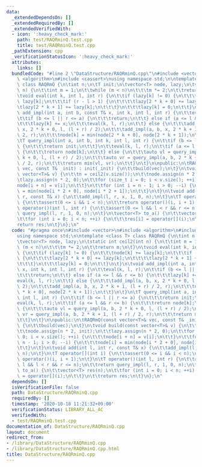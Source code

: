 ```yaml
---
data:
  _extendedDependsOn: []
  _extendedRequiredBy: []
  _extendedVerifiedWith:
  - icon: ':heavy_check_mark:'
    path: test/RAQRminQ.test.cpp
    title: test/RAQRminQ.test.cpp
  _pathExtension: cpp
  _verificationStatusIcon: ':heavy_check_mark:'
  attributes:
    links: []
  bundledCode: "#line 2 \"DataStructure/RAQRminQ.cpp\"\n#include <vector>\n#include\
    \ <algorithm>\n#include <cassert>\nusing namespace std;\n\ntemplate <class T>\
    \ class RAQRmQ {\n\tint n;\n\tT init;\n\tvector<T> node, lazy;\n\tstatic int ceil2(int\
    \ n) {\n\t\tint m = 1;\n\t\twhile (m < n)\n\t\t\tm *= 2;\n\t\treturn m;\n\t}\n\
    \tvoid eval(int k, int l, int r) {\n\t\tif (lazy[k] != 0) {\n\t\t\tnode[k] +=\
    \ lazy[k];\n\t\t\tif (r - l > 1) {\n\t\t\t\tlazy[2 * k + 0] += lazy[k];\n\t\t\t\
    \tlazy[2 * k + 1] += lazy[k];\n\t\t\t}\n\t\t\tlazy[k] = 0;\n\t\t}\n\t}\n\tvoid\
    \ add_impl(int a, int b, const T& x, int k, int l, int r) {\n\t\teval(k, l, r);\n\
    \t\tif (b <= l || r <= a) {\n\t\t\treturn;\n\t\t} else if (a <= l && r <= b) {\n\
    \t\t\tlazy[k] += x;\n\t\t\teval(k, l, r);\n\t\t} else {\n\t\t\tadd_impl(a, b,\
    \ x, 2 * k + 0, l, (l + r) / 2);\n\t\t\tadd_impl(a, b, x, 2 * k + 1, (l + r) /\
    \ 2, r);\n\t\t\tnode[k] = min(node[2 * k + 0], node[2 * k + 1]);\n\t\t}\n\t}\n\
    \tT query_impl(int a, int b, int k, int l, int r) {\n\t\tif (b <= l || r <= a)\
    \ {\n\t\t\treturn init;\n\t\t}\n\t\teval(k, l, r);\n\t\tif (a <= l && r <= b)\
    \ {\n\t\t\treturn node[k];\n\t\t} else {\n\t\t\tauto vl = query_impl(a, b, 2 *\
    \ k + 0, l, (l + r) / 2);\n\t\t\tauto vr = query_impl(a, b, 2 * k + 1, (l + r)\
    \ / 2, r);\n\t\t\treturn min(vl, vr);\n\t\t}\n\t}\n\npublic:\n\tRAQRmQ(const vector<T>&\
    \ vec, const T& _init) : init(_init) {\n\t\tbuild(vec);\n\t}\n\tvoid build(const\
    \ vector<T>& v) {\n\t\tn = ceil2(v.size());\n\t\tnode.assign(n * 2, init);\n\t\
    \tlazy.assign(n * 2, 0);\n\t\tfor (size_t i = 0; i < v.size(); ++i) {\n\t\t\t\
    node[i + n] = v[i];\n\t\t}\n\t\tfor (int i = n - 1; i > 0; --i) {\n\t\t\tnode[i]\
    \ = min(node[i * 2 + 0], node[i * 2 + 1]);\n\t\t}\n\t}\n\tvoid add(int l, int\
    \ r, const T& x) {\n\t\tadd_impl(l, r, x, 1, 0, n);\n\t}\n\tT operator[](int i)\
    \ {\n\t\tassert(0 <= i && i < n);\n\t\treturn operator()(i, i + 1);\n\t}\n\tT\
    \ operator()(int l, int r) {\n\t\tassert(0 <= l && l < r && r <= n);\n\t\treturn\
    \ query_impl(l, r, 1, 0, n);\n\t}\n\tvector<T> to_a() {\n\t\tvector<T> res(n);\n\
    \t\tfor (int i = 0; i < n; ++i) {\n\t\t\tres[i] = operator[](i);\n\t\t}\n\t\t\
    return res;\n\t}\n};\n"
  code: "#pragma once\n#include <vector>\n#include <algorithm>\n#include <cassert>\n\
    using namespace std;\n\ntemplate <class T> class RAQRmQ {\n\tint n;\n\tT init;\n\
    \tvector<T> node, lazy;\n\tstatic int ceil2(int n) {\n\t\tint m = 1;\n\t\twhile\
    \ (m < n)\n\t\t\tm *= 2;\n\t\treturn m;\n\t}\n\tvoid eval(int k, int l, int r)\
    \ {\n\t\tif (lazy[k] != 0) {\n\t\t\tnode[k] += lazy[k];\n\t\t\tif (r - l > 1)\
    \ {\n\t\t\t\tlazy[2 * k + 0] += lazy[k];\n\t\t\t\tlazy[2 * k + 1] += lazy[k];\n\
    \t\t\t}\n\t\t\tlazy[k] = 0;\n\t\t}\n\t}\n\tvoid add_impl(int a, int b, const T&\
    \ x, int k, int l, int r) {\n\t\teval(k, l, r);\n\t\tif (b <= l || r <= a) {\n\
    \t\t\treturn;\n\t\t} else if (a <= l && r <= b) {\n\t\t\tlazy[k] += x;\n\t\t\t\
    eval(k, l, r);\n\t\t} else {\n\t\t\tadd_impl(a, b, x, 2 * k + 0, l, (l + r) /\
    \ 2);\n\t\t\tadd_impl(a, b, x, 2 * k + 1, (l + r) / 2, r);\n\t\t\tnode[k] = min(node[2\
    \ * k + 0], node[2 * k + 1]);\n\t\t}\n\t}\n\tT query_impl(int a, int b, int k,\
    \ int l, int r) {\n\t\tif (b <= l || r <= a) {\n\t\t\treturn init;\n\t\t}\n\t\t\
    eval(k, l, r);\n\t\tif (a <= l && r <= b) {\n\t\t\treturn node[k];\n\t\t} else\
    \ {\n\t\t\tauto vl = query_impl(a, b, 2 * k + 0, l, (l + r) / 2);\n\t\t\tauto\
    \ vr = query_impl(a, b, 2 * k + 1, (l + r) / 2, r);\n\t\t\treturn min(vl, vr);\n\
    \t\t}\n\t}\n\npublic:\n\tRAQRmQ(const vector<T>& vec, const T& _init) : init(_init)\
    \ {\n\t\tbuild(vec);\n\t}\n\tvoid build(const vector<T>& v) {\n\t\tn = ceil2(v.size());\n\
    \t\tnode.assign(n * 2, init);\n\t\tlazy.assign(n * 2, 0);\n\t\tfor (size_t i =\
    \ 0; i < v.size(); ++i) {\n\t\t\tnode[i + n] = v[i];\n\t\t}\n\t\tfor (int i =\
    \ n - 1; i > 0; --i) {\n\t\t\tnode[i] = min(node[i * 2 + 0], node[i * 2 + 1]);\n\
    \t\t}\n\t}\n\tvoid add(int l, int r, const T& x) {\n\t\tadd_impl(l, r, x, 1, 0,\
    \ n);\n\t}\n\tT operator[](int i) {\n\t\tassert(0 <= i && i < n);\n\t\treturn\
    \ operator()(i, i + 1);\n\t}\n\tT operator()(int l, int r) {\n\t\tassert(0 <=\
    \ l && l < r && r <= n);\n\t\treturn query_impl(l, r, 1, 0, n);\n\t}\n\tvector<T>\
    \ to_a() {\n\t\tvector<T> res(n);\n\t\tfor (int i = 0; i < n; ++i) {\n\t\t\tres[i]\
    \ = operator[](i);\n\t\t}\n\t\treturn res;\n\t}\n};\n"
  dependsOn: []
  isVerificationFile: false
  path: DataStructure/RAQRminQ.cpp
  requiredBy: []
  timestamp: '2020-10-18 11:21:32+09:00'
  verificationStatus: LIBRARY_ALL_AC
  verifiedWith:
  - test/RAQRminQ.test.cpp
documentation_of: DataStructure/RAQRminQ.cpp
layout: document
redirect_from:
- /library/DataStructure/RAQRminQ.cpp
- /library/DataStructure/RAQRminQ.cpp.html
title: DataStructure/RAQRminQ.cpp
---
```

